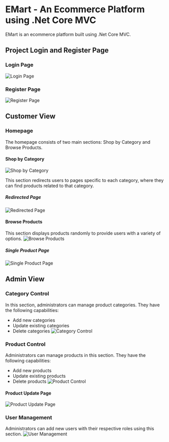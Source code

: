 # EMart - An Ecommerce Platform using .Net Core MVC

EMart is an ecommerce platform built using .Net Core MVC.

## Project Login and Register Page

### Login Page
![Login Page](https://github.com/ajinkyaparkarcodes/EMart/assets/168991813/05baad4a-bf3a-4994-bbf3-df90570b2948)

### Register Page
![Register Page](https://github.com/ajinkyaparkarcodes/EMart/assets/168991813/6b52d929-061d-4602-ad3c-4769898678f5)

## Customer View

### Homepage
The homepage consists of two main sections: Shop by Category and Browse Products.

#### Shop by Category
![Shop by Category](https://github.com/ajinkyaparkarcodes/EMart/assets/168991813/db2693a1-83af-4c95-8c68-01b2031fee67)

This section redirects users to pages specific to each category, where they can find products related to that category.

##### Redirected Page
![Redirected Page](https://github.com/ajinkyaparkarcodes/EMart/assets/168991813/202f2898-0358-4a44-9144-33b4648e2ce6)

#### Browse Products
This section displays products randomly to provide users with a variety of options.
![Browse Products](https://github.com/ajinkyaparkarcodes/EMart/assets/168991813/132ec54c-18ee-490d-b512-30366f9ab79a)

##### Single Product Page 
![Single Product Page](https://github.com/ajinkyaparkarcodes/EMart/assets/168991813/58d925ec-cda4-4064-bc38-d6f641485e06)

## Admin View

### Category Control
In this section, administrators can manage product categories. They have the following capabilities:
- Add new categories
- Update existing categories
- Delete categories
![Category Control](https://github.com/ajinkyaparkarcodes/EMart/assets/168991813/e05dd4f6-c144-4711-8f90-1ccc2398e015)

### Product Control
Administrators can manage products in this section. They have the following capabilities:
- Add new products
- Update existing products
- Delete products
![Product Control](https://github.com/ajinkyaparkarcodes/EMart/assets/168991813/1fb795e0-f8cd-420d-9e84-69f7229b030f)

#### Product Update Page
  ![Product Update Page](https://github.com/ajinkyaparkarcodes/EMart/assets/168991813/7ed6285f-5dfb-4400-8864-6b2cfa6a5423)

### User Management
Administrators can add new users with their respective roles using this section.
![User Management](https://github.com/ajinkyaparkarcodes/EMart/assets/168991813/09ae16f3-eff7-44f2-8b24-008756288b1d)
